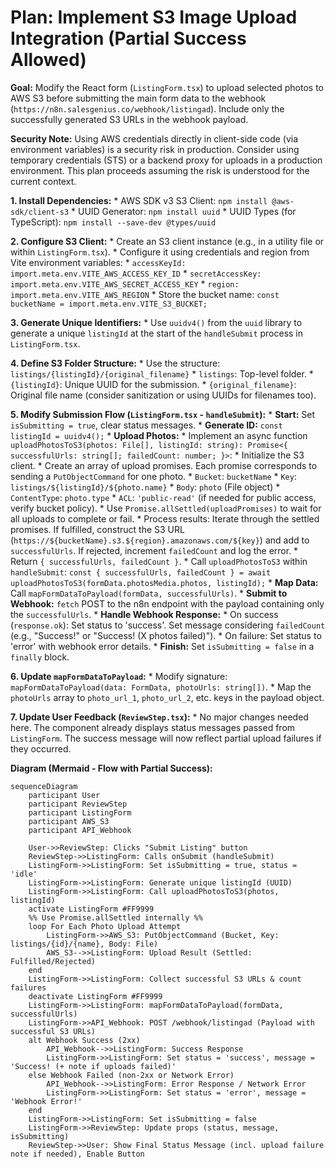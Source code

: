 # Plan: Implement S3 Image Upload Integration (Partial Success Allowed)

**Goal:** Modify the React form (`ListingForm.tsx`) to upload selected photos to AWS S3 before submitting the main form data to the webhook (`https://n8n.salesgenius.co/webhook/listingad`). Include only the successfully generated S3 URLs in the webhook payload.

**Security Note:** Using AWS credentials directly in client-side code (via environment variables) is a security risk in production. Consider using temporary credentials (STS) or a backend proxy for uploads in a production environment. This plan proceeds assuming the risk is understood for the current context.

**1. Install Dependencies:**
    *   AWS SDK v3 S3 Client: `npm install @aws-sdk/client-s3`
    *   UUID Generator: `npm install uuid`
    *   UUID Types (for TypeScript): `npm install --save-dev @types/uuid`

**2. Configure S3 Client:**
    *   Create an S3 client instance (e.g., in a utility file or within `ListingForm.tsx`).
    *   Configure it using credentials and region from Vite environment variables:
        *   `accessKeyId: import.meta.env.VITE_AWS_ACCESS_KEY_ID`
        *   `secretAccessKey: import.meta.env.VITE_AWS_SECRET_ACCESS_KEY`
        *   `region: import.meta.env.VITE_AWS_REGION`
    *   Store the bucket name: `const bucketName = import.meta.env.VITE_S3_BUCKET;`

**3. Generate Unique Identifiers:**
    *   Use `uuidv4()` from the `uuid` library to generate a unique `listingId` at the start of the `handleSubmit` process in `ListingForm.tsx`.

**4. Define S3 Folder Structure:**
    *   Use the structure: `listings/{listingId}/{original_filename}`
        *   `listings`: Top-level folder.
        *   `{listingId}`: Unique UUID for the submission.
        *   `{original_filename}`: Original file name (consider sanitization or using UUIDs for filenames too).

**5. Modify Submission Flow (`ListingForm.tsx` - `handleSubmit`):**
    *   **Start:** Set `isSubmitting = true`, clear status messages.
    *   **Generate ID:** `const listingId = uuidv4();`
    *   **Upload Photos:**
        *   Implement an async function `uploadPhotosToS3(photos: File[], listingId: string): Promise<{ successfulUrls: string[]; failedCount: number; }>`:
            *   Initialize the S3 client.
            *   Create an array of upload promises. Each promise corresponds to sending a `PutObjectCommand` for one photo.
                *   `Bucket`: `bucketName`
                *   `Key`: `listings/${listingId}/${photo.name}`
                *   `Body`: `photo` (File object)
                *   `ContentType`: `photo.type`
                *   `ACL`: `'public-read'` (if needed for public access, verify bucket policy).
            *   Use `Promise.allSettled(uploadPromises)` to wait for all uploads to complete or fail.
            *   Process results: Iterate through the settled promises. If fulfilled, construct the S3 URL (`https://${bucketName}.s3.${region}.amazonaws.com/${key}`) and add to `successfulUrls`. If rejected, increment `failedCount` and log the error.
            *   Return `{ successfulUrls, failedCount }`.
        *   Call `uploadPhotosToS3` within `handleSubmit`: `const { successfulUrls, failedCount } = await uploadPhotosToS3(formData.photosMedia.photos, listingId);`
    *   **Map Data:** Call `mapFormDataToPayload(formData, successfulUrls)`.
    *   **Submit to Webhook:** `fetch` POST to the n8n endpoint with the payload containing only the `successfulUrls`.
    *   **Handle Webhook Response:**
        *   On success (`response.ok`): Set status to 'success'. Set message considering `failedCount` (e.g., "Success!" or "Success! (X photos failed)").
        *   On failure: Set status to 'error' with webhook error details.
    *   **Finish:** Set `isSubmitting = false` in a `finally` block.

**6. Update `mapFormDataToPayload`:**
    *   Modify signature: `mapFormDataToPayload(data: FormData, photoUrls: string[])`.
    *   Map the `photoUrls` array to `photo_url_1`, `photo_url_2`, etc. keys in the payload object.

**7. Update User Feedback (`ReviewStep.tsx`):**
    *   No major changes needed here. The component already displays status messages passed from `ListingForm`. The success message will now reflect partial upload failures if they occurred.

**Diagram (Mermaid - Flow with Partial Success):**

```mermaid
sequenceDiagram
    participant User
    participant ReviewStep
    participant ListingForm
    participant AWS_S3
    participant API_Webhook

    User->>ReviewStep: Clicks "Submit Listing" button
    ReviewStep->>ListingForm: Calls onSubmit (handleSubmit)
    ListingForm->>ListingForm: Set isSubmitting = true, status = 'idle'
    ListingForm->>ListingForm: Generate unique listingId (UUID)
    ListingForm->>ListingForm: Call uploadPhotosToS3(photos, listingId)
    activate ListingForm #FF9999
    %% Use Promise.allSettled internally %%
    loop For Each Photo Upload Attempt
        ListingForm->>AWS_S3: PutObjectCommand (Bucket, Key: listings/{id}/{name}, Body: File)
        AWS_S3-->>ListingForm: Upload Result (Settled: Fulfilled/Rejected)
    end
    ListingForm->>ListingForm: Collect successful S3 URLs & count failures
    deactivate ListingForm #FF9999
    ListingForm->>ListingForm: mapFormDataToPayload(formData, successfulUrls)
    ListingForm->>API_Webhook: POST /webhook/listingad (Payload with successful S3 URLs)
    alt Webhook Success (2xx)
        API_Webhook-->>ListingForm: Success Response
        ListingForm->>ListingForm: Set status = 'success', message = 'Success! (+ note if uploads failed)'
    else Webhook Failed (non-2xx or Network Error)
        API_Webhook-->>ListingForm: Error Response / Network Error
        ListingForm->>ListingForm: Set status = 'error', message = 'Webhook Error!'
    end
    ListingForm->>ListingForm: Set isSubmitting = false
    ListingForm->>ReviewStep: Update props (status, message, isSubmitting)
    ReviewStep->>User: Show Final Status Message (incl. upload failure note if needed), Enable Button